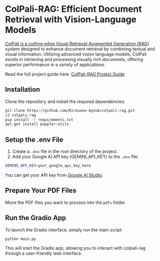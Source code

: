 # ColPali-RAG: Efficient Document Retrieval with Vision-Language Models

[ColPali is a cutting-edge Visual Retrieval-Augmented Generation (RAG)](https://arxiv.org/pdf/2407.01449) system designed to enhance document retrieval by combining textual and visual information. Utilizing advanced vision language models, ColPali excels in retrieving and processing visually rich documents, offering superior performance in a variety of applications.

Read the full project guide here: [ColPali-RAG Project Guide](https://medium.com/@ayoubkirouane3/colpali-efficient-document-retrieval-with-vision-language-models-cd47e8d83060)

## Installation

Clone the repository and install the required dependencies:

```bash
git clone https://github.com/Kirouane-Ayoub/colpali-rag.git
cd colpali-rag
pip install -r requirements.txt
apt-get install poppler-utils
```

## Setup the .env File

1. Create a `.env` file in the root directory of the project.
2. Add your Google AI API key (GEMINI_API_KEY) to the `.env` file:

```bash
GEMINI_API_KEY=your_google_api_key_here
```

You can get your API key from [Google AI Studio](https://aistudio.google.com/app/apikey).

## Prepare Your PDF Files

Move the PDF files you want to process into the `pdfs` folder.

## Run the Gradio App

To launch the Gradio interface, simply run the main script:

```bash
python main.py
```

This will start the Gradio app, allowing you to interact with colpali-rag through a user-friendly web interface.
